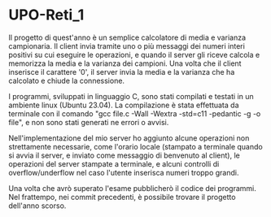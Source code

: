 # UPO-Reti_1
Il progetto di quest'anno è un semplice calcolatore di media e varianza campionaria. Il client invia tramite uno o più messaggi dei numeri interi positivi su cui eseguire le operazioni, e quando il server gli riceve calcola e memorizza la media e la varianza dei campioni. Una volta che il client inserisce il carattere '0', il server invia la media e la varianza che ha calcolato e chiude la connessione.

I programmi, sviluppati in linguaggio C, sono stati compilati e testati in un ambiente linux (Ubuntu 23.04).
La compilazione è stata effettuata da terminale con il comando "gcc file.c -Wall -Wextra -std=c11 -pedantic -g -o file", e non sono stati generati ne errori o avvisi.

Nell'implementazione del mio server ho aggiunto alcune operazioni non strettamente necessarie, come l'orario locale (stampato a terminale quando si avvia il server, e inviato come messaggio di benvenuto al client), le operazioni del server stampate a terminale, e alcuni controlli di overflow/underflow nel caso l'utente inserisca numeri troppo grandi.

Una volta che avrò superato l'esame pubblicherò il codice dei programmi.
Nel frattempo, nei commit precedenti, è possibile trovare il progetto dell'anno scorso.
